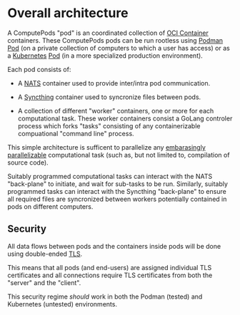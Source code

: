 # Overall architecture

A ComputePods "pod" is an coordinated collection of
[OCI Container](https://opencontainers.org/) containers.
These ComputePods pods can be run rootless using [Podman](https://podman.io/)
[Pod](http://docs.podman.io/en/latest/pod.html) (on a 
private collection of computers to which a user has access)
or as a [Kubernetes](https://kubernetes.io/)
[Pod](https://kubernetes.io/docs/concepts/workloads/pods/)
(in a more specialized production environment).

Each pod consists of:

- A [NATS](https://nats.io/) container used to provide inter/intra pod
  communication.

- A [Syncthing](https://syncthing.net/) container used to syncronize files
  between pods.

- A collection of different "worker" containers, one or more for each 
  computational task. These worker containers consist a GoLang controler 
  process which forks "tasks" consisting of any containerizable 
  compuational "command line" process. 

This simple architecture is sufficent to parallelize any 
[embarasingly parallelizable](https://en.wikipedia.org/wiki/Embarrassingly_parallel)
computational task (such as, but not limited to, compilation of source code).

Suitably programmed computational tasks can interact with the NATS 
"back-plane" to initiate, and wait for sub-tasks to be run. Similarly, 
suitably programmed tasks can interact with the Syncthing "back-plane" to 
ensure all required files are syncronized between workers potentially 
contained in pods on different computers. 

## Security

All data flows between pods and the containers inside pods will be done 
using double-ended [TLS](https://en.wikipedia.org/wiki/Transport_Layer_Security).

This means that all pods (and end-users) are assigned individual TLS 
certificates and all connections require TLS certificates from both the 
"server" and the "client". 

This security regime *should* work in both the Podman (tested) and 
Kubernetes (untested) environments. 
